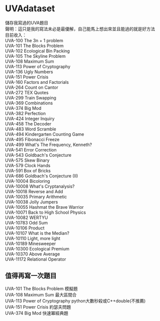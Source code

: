 # UVAdataset
儲存我寫過的UVA題目  
聲明：這只是我的寫法未必是最優解，自己能馬上想出來並且能過的就是好方法  
目前收入：  
UVA-100   The 3n + 1 problem  
UVA-101   The Blocks Problem  
UVA-102   Ecological Bin Packing  
UVA-105   The Skyline Problem  
UVA-108   Maximum Sum  
UVA-113   Power of Cryptography  
UVA-136   Ugly Numbers  
UVA-151   Power Crisis  
UVA-160   Factors and Factorials  
UVA-264   Count on Cantor  
UVA-272   TEX Quotes  
UVA-299   Train Swapping    
UVA-369   Combinations  
UVA-374   Big Mod  
UVA-382   Perfection  
UVA-424   Integer Inquiry  
UVA-458   The Decoder  
UVA-483   Word Scramble  
UVA-494   Kindergarten Counting Game  
UVA-495   Fibonacci Freeze  
UVA-499   What's The Frequency, Kenneth?  
UVA-541   Error Correction  
UVA-543   Goldbach's Conjecture  
UVA-575   Skew Binary  
UVA-579   Clock Hands  
UVA-591   Box of Bricks  
UVA-686   Goldbach's Conjecture (II)  
UVA-10004 Bicoloring  
UVA-10008 What's Cryptanalysis?  
UVA-10018 Reverse and Add  
UVA-10035 Primary Arithmetic  
UVA-10038 Jolly Jumpers  
UVA-10055 Hashmat the Brave Warrior  
UVA-10071 Back to High School Physics  
UVA-10082 WERTYU  
UVA-10783 Odd Sum  
UVA-10106 Product  
UVA-10107 What is the Median?  
UVA-10110 Light, more light  
UVA-10189 Minesweeper  
UVA-10300 Ecological Premium  
UVA-10370 Above Average  
UVA-11172 Relational Operator 

## 值得再寫一次題目
UVA-101   The Blocks Problem 模擬題  
UVA-108   Maximum Sum 最大區間合  
UVA-113   Power of Cryptography  python大數秒殺或C++double(不推薦)  
UVA-151   Power Crisis 約瑟夫問題    
UVA-374   Big Mod  快速冪經典題  
